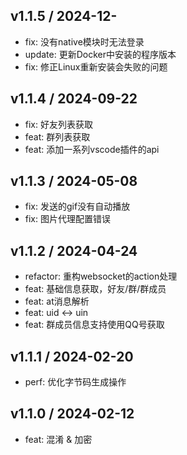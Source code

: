 ## v1.1.5 / 2024-12-

- fix: 没有native模块时无法登录
- update: 更新Docker中安装的程序版本
- fix: 修正Linux重新安装会失败的问题

## v1.1.4 / 2024-09-22

- fix: 好友列表获取
- feat: 群列表获取
- feat: 添加一系列vscode插件的api

## v1.1.3 / 2024-05-08

- fix: 发送的gif没有自动播放
- fix: 图片代理配置错误

## v1.1.2 / 2024-04-24

- refactor: 重构websocket的action处理
- feat: 基础信息获取，好友/群/群成员
- feat: at消息解析
- feat: uid <-> uin
- feat: 群成员信息支持使用QQ号获取

## v1.1.1 / 2024-02-20

- perf: 优化字节码生成操作

## v1.1.0 / 2024-02-12

- feat: 混淆 & 加密